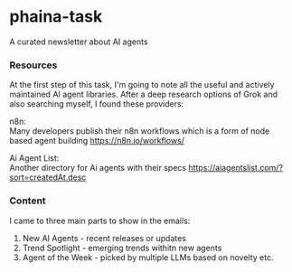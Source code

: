 # phaina-task
A curated newsletter about AI agents

### Resources
At the first step of this task, I'm going to note all the useful and actively maintained
AI agent libraries.
After a deep research options of Grok and also searching myself, I found these providers:

n8n:\
Many developers publish their n8n workflows which is a form of node based agent building
https://n8n.io/workflows/

Ai Agent List:\
Another directory for Ai agents with their specs
https://aiagentslist.com/?sort=createdAt.desc

### Content
I came to three main parts to show in the emails:
1. New AI Agents - recent releases or updates
2. Trend Spotlight - emerging trends withitn new agents
3. Agent of the Week - picked by multiple LLMs based on novelty etc.